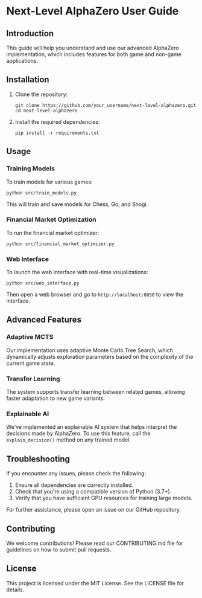 
# Next-Level AlphaZero User Guide

## Introduction
This guide will help you understand and use our advanced AlphaZero implementation, which includes features for both game and non-game applications.

## Installation
1. Clone the repository:
   ```
   git clone https://github.com/your_username/next-level-alphazero.git
   cd next-level-alphazero
   ```
2. Install the required dependencies:
   ```
   pip install -r requirements.txt
   ```

## Usage

### Training Models
To train models for various games:
```
python src/train_models.py
```
This will train and save models for Chess, Go, and Shogi.

### Financial Market Optimization
To run the financial market optimizer:
```
python src/financial_market_optimizer.py
```

### Web Interface
To launch the web interface with real-time visualizations:
```
python src/web_interface.py
```
Then open a web browser and go to `http://localhost:8050` to view the interface.

## Advanced Features

### Adaptive MCTS
Our implementation uses adaptive Monte Carlo Tree Search, which dynamically adjusts exploration parameters based on the complexity of the current game state.

### Transfer Learning
The system supports transfer learning between related games, allowing faster adaptation to new game variants.

### Explainable AI
We've implemented an explainable AI system that helps interpret the decisions made by AlphaZero. To use this feature, call the `explain_decision()` method on any trained model.

## Troubleshooting

If you encounter any issues, please check the following:
1. Ensure all dependencies are correctly installed.
2. Check that you're using a compatible version of Python (3.7+).
3. Verify that you have sufficient GPU resources for training large models.

For further assistance, please open an issue on our GitHub repository.

## Contributing
We welcome contributions! Please read our CONTRIBUTING.md file for guidelines on how to submit pull requests.

## License
This project is licensed under the MIT License. See the LICENSE file for details.
